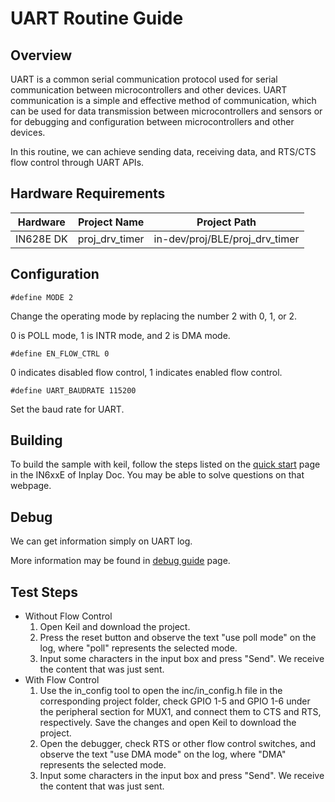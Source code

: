 # UART Routine Guide

## Overview

UART is a common serial communication protocol used for serial communication between microcontrollers and other devices. UART communication is a simple and effective method of communication, which can be used for data transmission between microcontrollers and sensors or for debugging and configuration between microcontrollers and other devices.

In this routine, we can achieve sending data, receiving data, and RTS/CTS flow control through UART APIs.



## Hardware Requirements

| Hardware  | Project Name   | Project Path                   |
| --------- | -------------- | ------------------------------ |
| IN628E DK | proj_drv_timer | in-dev/proj/BLE/proj_drv_timer |



## Configuration

```
#define MODE 2
```

Change the operating mode by replacing the number 2 with 0, 1, or 2.

0 is POLL mode, 1 is INTR mode, and 2 is DMA mode.

```
#define EN_FLOW_CTRL 0
```

0 indicates disabled flow control, 1 indicates enabled flow control.

```
#define UART_BAUDRATE 115200
```

Set the baud rate for UART.



## Building

To build the sample with keil, follow the steps listed on the [quick start](https://inplay-inc.github.io/docs/in6xxe/quick-start.html) page in the IN6xxE  of Inplay Doc. You may be able to solve questions on that webpage.



## Debug

We can get information simply on UART log.

More information may be found in  [debug guide](https://inplay-inc.github.io/docs/in6xxe/samples/Debug-Guide) page.



## Test Steps

- Without Flow Control
  1. Open Keil and download the project.
  2. Press the reset button and observe the text "use poll mode" on the log, where "poll" represents the selected mode.
  3. Input some characters in the input box and press "Send". We receive the content that was just sent.
- With Flow Control
  1. Use the in_config tool to open the inc/in_config.h file in the corresponding project folder, check GPIO 1-5 and GPIO 1-6 under the peripheral section for MUX1, and connect them to CTS and RTS, respectively. Save the changes and open Keil to download the project.
  2. Open the debugger, check RTS or other flow control switches, and observe the text "use DMA mode" on the log, where "DMA" represents the selected mode.
  3. Input some characters in the input box and press "Send". We receive the content that was just sent.